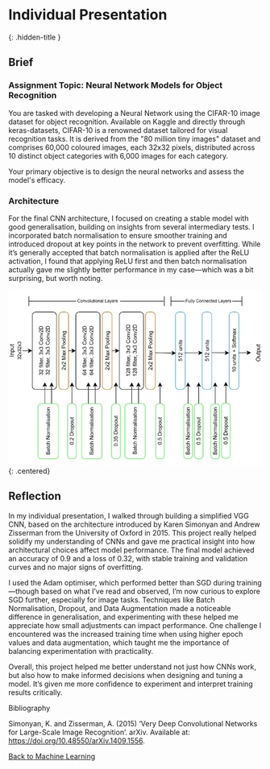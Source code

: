 # Individual Presentation
{: .hidden-title }

## Brief

### Assignment Topic: Neural Network Models for Object Recognition

You are tasked with developing a Neural Network using the CIFAR-10 image dataset for object recognition. Available on Kaggle and directly through keras-datasets, CIFAR-10 is a renowned dataset tailored for visual recognition tasks. It is derived from the "80 million tiny images" dataset and comprises 60,000 coloured images, each 32x32 pixels, distributed across 10 distinct object categories with 6,000 images for each category. 

Your primary objective is to design the neural networks and assess the model's efficacy. 

### Architecture

For the final CNN architecture, I focused on creating a stable model with good generalisation, building on insights from several intermediary tests. I incorporated batch normalisation to ensure smoother training and introduced dropout at key points in the network to prevent overfitting. While it’s generally accepted that batch normalisation is applied after the ReLU activation, I found that applying ReLU first and then batch normalisation actually gave me slightly better performance in my case—which was a bit surprising, but worth noting.

![3-block-vgg](vgg_architecture.jpg)
{: .centered}

## Reflection

In my individual presentation, I walked through building a simplified VGG CNN, based on the architecture introduced by Karen Simonyan and Andrew Zisserman from the University of Oxford in 2015. This project really helped solidify my understanding of CNNs and gave me practical insight into how architectural choices affect model performance. The final model achieved an accuracy of 0.9 and a loss of 0.32, with stable training and validation curves and no major signs of overfitting.

I used the Adam optimiser, which performed better than SGD during training—though based on what I’ve read and observed, I’m now curious to explore SGD further, especially for image tasks. Techniques like Batch Normalisation, Dropout, and Data Augmentation made a noticeable difference in generalisation, and experimenting with these helped me appreciate how small adjustments can impact performance. One challenge I encountered was the increased training time when using higher epoch values and data augmentation, which taught me the importance of balancing experimentation with practicality.

Overall, this project helped me better understand not just how CNNs work, but also how to make informed decisions when designing and tuning a model. It’s given me more confidence to experiment and interpret training results critically.

Bibliography

Simonyan, K. and Zisserman, A. (2015) ‘Very Deep Convolutional Networks for Large-Scale Image Recognition’. arXiv. Available at: https://doi.org/10.48550/arXiv.1409.1556. 

[Back to Machine Learning](/machine_learning/)